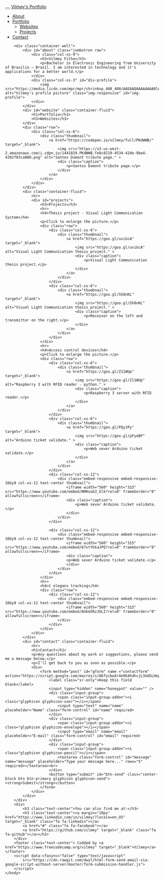 
<html lang="en">
	<head>
		<link rel="stylesheet" href="https://maxcdn.bootstrapcdn.com/bootstrap/3.3.7/css/bootstrap.min.css">
	  	<link rel="stylesheet" href="https://cdnjs.cloudflare.com/ajax/libs/font-awesome/4.7.0/css/font-awesome.min.css">
	  	<script src="https://ajax.googleapis.com/ajax/libs/jquery/3.2.1/jquery.min.js"></script>
	  	<script src="https://maxcdn.bootstrapcdn.com/bootstrap/3.3.7/js/bootstrap.min.js"></script>
	</head>
	<body data-spy="scroll" data-target=".navbar" data-offset="50">
	  	<nav class="navbar navbar-inverse navbar-fixed-top">
	    	<div class="container-fluid">
	      		<div class="navbar-header">
	        		<button type="button" class="navbar-toggle" data-toggle="collapse" data-target="#myNavbar">
	        			<span class="icon-bar"></span>
	        			<span class="icon-bar"></span>
	        			<span class="icon-bar"></span>                       
	      			</button>
	        		<a class="navbar-brand" href="#">Vilmey's Portfolio</a>
	      		</div>
	      		<div class="collapse navbar-collapse" id="myNavbar">
	        		<ul class="nav navbar-nav navbar-right">
	          			<li><a href="#about"><span class="glyphicon glyphicon-info-sign"></span> About</a></li>
	          			<li class="dropdown">
	            			<a class="dropdown-toggle" data-toggle="dropdown" href="#"><span class="glyphicon glyphicon-book"></span> Portfolio <span class="caret"></span></a>
	          				<ul class="dropdown-menu">
	            				<li><a href="#website"> Websites </a></li>
	            				<li><a href="#projects"> Projects </a></li>
	            			</ul>
			          	</li>
			          	<li><a href="#contact"><span class="glyphicon glyphicon-phone"></span> Contact</a></li>
			        </ul>
			    </div>
	    	</div>
	  	</nav>

	  	<div class="container well">
	    	<div id="about" class="jumbotron row">
	      		<div class="col-xs-9">      
	        		<h3>Vilmey Filho</h3>
	        		<p>Bachelor in Electronic Engineering from University of Brasilia – Brazil. I am interested in technology and it's applications for a better world.</p>
	      		</div>
	      		<div class="col-xs-3" id="div-profile">
	        		<img src="https://media.licdn.com/mpr/mpr/shrinknp_400_400/AAEAAQAAAAAAAA0lAAAAJGI2ODU4YTI1LTMxOWItNDI2Zi04ZGUxLTYzYmFkNzExYzliNA.jpg" alt="Vilmey's profile picture" class="img-responsive" id="img-profile">
	      		</div>
	    	</div>
	    	<div id="website" class="container-fluid">
	      		<h1>Portfolio</h1>
	      		<h3>Websites</h3>
	    	</div>
	    	<div class="row">
	      		<div class="col-xs-6">
	        		<div class="thumbnail">
	          			<a href="https://codepen.io/vilmey/full/PKdWWB/" target="_blank">
		            		<img src="https://s3-us-west-2.amazonaws.com/i.cdpn.io/1441829.PKdWWB.fe8c8219-4534-42de-9be4-4202f03ca080.png" alt="Santos Dumont tribute page." >
		            		<div class="caption">
		              			<p>Santos Dumont tribute page.</p>
		            		</div>
	          			</a>
	        		</div>
	      		</div>
	    	</div>
	   		<div class="container-fluid">
	     		<hr>
	     		<div id="projects">
	      			<h3>Projects</h3>
	       			<hr>
	       			<h4>Thesis project - Visual Light Communication System</h4>
	       			<p>Click to enlarge the picture.</p>
	       			<div class="row">
	        			<div class="col-xs-6">
	          				<div class="thumbnail">
	            				<a href="https://goo.gl/uviGcA" target="_blank">
		              				<img src="https://goo.gl/uviGcA" alt="Visual Light Communication thesis project." >
		              				<div class="caption">
		                				<p>Visual Light Communication thesis project.</p>
		              				</div>
	            				</a>
	          				</div>
	        			</div>
	       				<div class="col-xs-6">
	         				<div class="thumbnail">
	            				<a href="https://goo.gl/Sh8nKL" target="_blank">
		              				<img src="https://goo.gl/Sh8nKL" alt="Visual Light Communication thesis project." >
		              				<div class="caption">
		                				<p>Receiver on the left and transmitter on the right.</p>
		              				</div>
	            				</a>
	          				</div>
	       				</div>
	       			</div>
	       			<hr>
	       			<h4>Access control devices</h4>
	       			<p>Click to enlarge the picture.</p>
	       			<div class="row">
	         			<div class="col-xs-6">
	          				<div class="thumbnail">
	            				<a href="https://goo.gl/Z11WUp" target="_blank">
	              					<img src="https://goo.gl/Z11WUp" alt="Raspberry 3 with RFID reader - python." >
	              					<div class="caption">
	                					<p>Raspberry 3 server with RFID reader.</p>
	              					</div>
	            				</a>
	          				</div>
	        			</div>
	         			<div class="col-xs-6">
	          				<div class="thumbnail">
	            				<a href="https://goo.gl/PQyJPy" target="_blank">
	              					<img src="https://goo.gl/pFyeBF" alt="Arduino ticket validate." >
	              					<div class="caption">
	                					<p>Web sever Arduino ticket validate.</p>
	              					</div>
	            				</a>
	          				</div>
	        			</div>
	         			<div class="col-xs-12">
	           				<div class="embed-responsive embed-responsive-16by9 col-xs-12 text-center thumbnail">
	            				<iframe width="560" height="315" src="https://www.youtube.com/embed/NMHvob3_Glk?rel=0" frameborder="0" allowfullscreen></iframe>
	              				<div class="caption">
	               					<p>Web sever Arduino ticket validate.</p>
	              				</div>
	          				</div>
	        			</div>
	       
	       				<div class="col-xs-12">
	           				<div class="embed-responsive embed-responsive-16by9 col-xs-12 text-center thumbnail">
	            				<iframe width="560" height="315" src="https://www.youtube.com/embed/67vtYhkaJPQ?rel=0" frameborder="0" allowfullscreen></iframe>
	              				<div class="caption">
	                			<p>Web sever Arduino ticket validate.</p>
	              				</div>
	          				</div>
	        			</div>
	       			</div>
	       			<hr>
	       			<h4>C elegans tracking</h4>
	       			<div class="row">
	         			<div class="col-xs-12">
	          				<div class="embed-responsive embed-responsive-16by9 col-xs-12 text-center thumbnail">
	            				<iframe width="560" height="315" src="https://www.youtube.com/embed/AUkm5RzJOLI?rel=0" frameborder="0" allowfullscreen></iframe>
	          				</div>
	        			</div>
	      			</div>
	    		</div>
	  		</div>
	  		<div id="contact" class="container-fluid">
	    		<hr>
	    		<h1>Contact</h1>
	    		<p>Any questions about my work or suggestions, please send me a message below.</p>
	    		<p>I'll get back to you as soon as possible.</p>
	    		<div>
		      		<form method="post" id="gform" name ="contactform" action="https://script.google.com/macros/s/AKfycbwXr4e9b4hdhcjL3UdGLHep2p0AiiCmzXBDiVx6YxQq_gz1RjY/exec">   
		        		<label class="sr-only">Keep this field blank</label>
		  				<input type="hidden" name="honeypot" value="" />
		        		<div class="input-group">
		          			<span class="input-group-addon"><i class="glyphicon glyphicon-user"></i></span>
		          			<input type="text" name="name" placeholder="Name" class="form-control" id="name" required>
		        		</div>
		        		<div class="input-group">
		          			<span class="input-group-addon"><i class="glyphicon glyphicon-envelope"></i></span>
		          			<input type="email" name="email" placeholder="E-mail" class="form-control" id="email" required>
		        		</div>
		        		<div class="input-group">
		          			<span class="input-group-addon"><i class="glyphicon glyphicon-pencil"></i></span>
		          			<textarea class="form-control" id="message" name="message" placeholder="Type your message here..." rows="5" required></textarea><br>
		        		</div>
		        		<button type="submit" id="btn-send" class="center-block btn btn-primary glyphicon glyphicon-send"> <strong>Submit</strong></button>
	      			</form>
	    		</div>
	  		</div>
	 	</div>
	  	<div>
	    	<h3 class="text-center">You can also find me at:</h3>
	    	<h3 class="text-center"><a margin="10px" href="https://www.linkedin.com/in/vilmey/?locale=en_US" target="_blank" class="fa fa-linkedin"></a> 
	    	<a href="#" class="fa fa-facebook"></a> 
	    	<a href="https://github.com/vilmey" target="_blank" class="fa fa-github"></a></h3>
	  	</div>
	  	<footer class="text-center"> Codded by <a href="https://www.freecodecamp.org/vilmey" target="_blank">Vilmey</a></footer>
		<script data-cfasync="false" type="text/javascript"
			src="https://cdn.rawgit.com/dwyl/html-form-send-email-via-google-script-without-server/master/form-submission-handler.js">
		</script>
	</body>
</html>